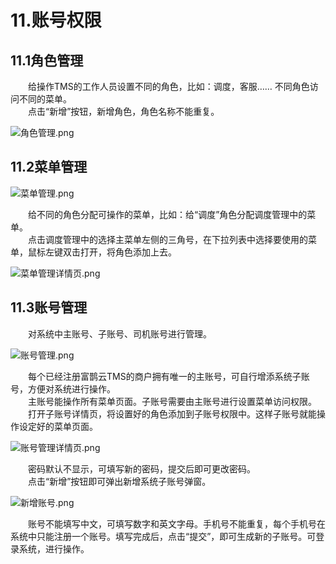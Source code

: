 # 11.账号权限

## 11.1角色管理
&emsp;&emsp;给操作TMS的工作人员设置不同的角色，比如：调度，客服……  不同角色访问不同的菜单。  
&emsp;&emsp;点击“新增”按钮，新增角色，角色名称不能重复。  
  
![角色管理.png](https://i.loli.net/2019/03/04/5c7cdc9beb78b.png)
  
## 11.2菜单管理
![菜单管理.png](https://i.loli.net/2019/03/04/5c7cdc9c1684e.png)  
  
&emsp;&emsp;给不同的角色分配可操作的菜单，比如：给“调度”角色分配调度管理中的菜单。  
&emsp;&emsp;点击调度管理中的选择主菜单左侧的三角号，在下拉列表中选择要使用的菜单，鼠标左键双击打开，将角色添加上去。  
  
![菜单管理详情页.png](https://i.loli.net/2019/03/04/5c7cde894c934.png)
## 11.3账号管理
&emsp;&emsp;对系统中主账号、子账号、司机账号进行管理。  
  
![账号管理.png](https://i.loli.net/2019/03/04/5c7cdc9c3e969.png)  
  
&emsp;&emsp;每个已经注册富鹊云TMS的商户拥有唯一的主账号，可自行增添系统子账号，方便对系统进行操作。  
&emsp;&emsp;主账号能操作所有菜单页面。子账号需要由主账号进行设置菜单访问权限。  
&emsp;&emsp;打开子账号详情页，将设置好的角色添加到子账号权限中。这样子账号就能操作设定好的菜单页面。
  
![账号管理详情页.png](https://i.loli.net/2019/03/04/5c7cde8968db9.png)
  
&emsp;&emsp;密码默认不显示，可填写新的密码，提交后即可更改密码。  
&emsp;&emsp;点击“新增”按钮即可弹出新增系统子账号弹窗。  
  
![新增账号.png](https://i.loli.net/2019/01/15/5c3da2b903e80.png)   
   
&emsp;&emsp;账号不能填写中文，可填写数字和英文字母。手机号不能重复，每个手机号在系统中只能注册一个账号。填写完成后，点击“提交”，即可生成新的子账号。可登录系统，进行操作。

